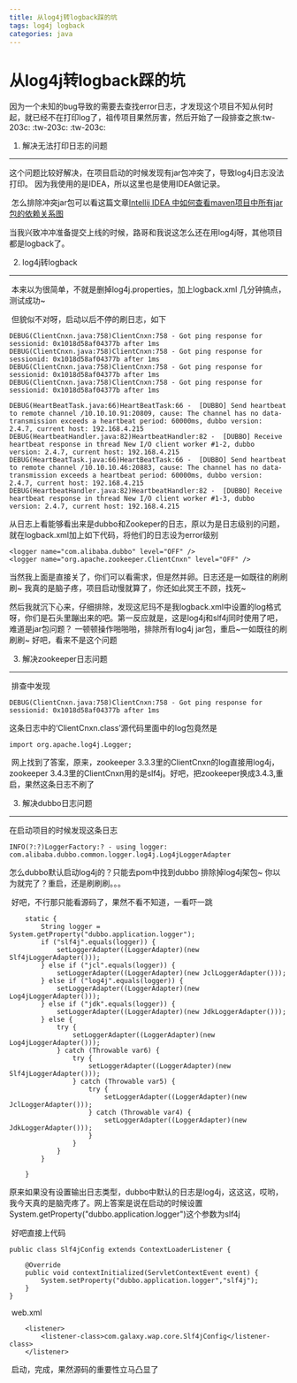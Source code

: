 ```yaml
---
title: 从log4j转logback踩的坑
tags: log4j logback
categories: java
---
```



# 从log4j转logback踩的坑

​	因为一个未知的bug导致的需要去查找error日志，才发现这个项目不知从何时起，就已经不在打印log了，祖传项目果然厉害，然后开始了一段排查之旅:tw-203c: :tw-203c: :tw-203c:

<!--more-->
1. 解决无法打印日志的问题
------

​	这个问题比较好解决，在项目启动的时候发现有jar包冲突了，导致log4j日志没法打印。 因为我使用的是IDEA，所以这里也是使用IDEA做记录。

​	怎么排除冲突jar包可以看这篇文章[Intellij IDEA 中如何查看maven项目中所有jar包的依赖关系图](https://blog.csdn.net/qq_27093465/article/details/69226949 "Intellij IDEA 中如何查看maven项目中所有jar包的依赖关系图")

​	当我兴致冲冲准备提交上线的时候，路哥和我说这怎么还在用log4j呀，其他项目都是logback了。

2. log4j转logback
------

​	本来以为很简单，不就是删掉log4j.properties，加上logback.xml 几分钟搞点，测试成功~

​	但貌似不对呀，启动以后不停的刷日志，如下
```shell
DEBUG(ClientCnxn.java:758)ClientCnxn:758 - Got ping response for sessionid: 0x1018d58af04377b after 1ms
DEBUG(ClientCnxn.java:758)ClientCnxn:758 - Got ping response for sessionid: 0x1018d58af04377b after 1ms
DEBUG(ClientCnxn.java:758)ClientCnxn:758 - Got ping response for sessionid: 0x1018d58af04377b after 1ms
DEBUG(ClientCnxn.java:758)ClientCnxn:758 - Got ping response for sessionid: 0x1018d58af04377b after 1ms
```

```shell
DEBUG(HeartBeatTask.java:66)HeartBeatTask:66 -  [DUBBO] Send heartbeat to remote channel /10.10.10.91:20809, cause: The channel has no data-transmission exceeds a heartbeat period: 60000ms, dubbo version: 2.4.7, current host: 192.168.4.215
DEBUG(HeartbeatHandler.java:82)HeartbeatHandler:82 -  [DUBBO] Receive heartbeat response in thread New I/O client worker #1-2, dubbo version: 2.4.7, current host: 192.168.4.215
DEBUG(HeartBeatTask.java:66)HeartBeatTask:66 -  [DUBBO] Send heartbeat to remote channel /10.10.10.46:20883, cause: The channel has no data-transmission exceeds a heartbeat period: 60000ms, dubbo version: 2.4.7, current host: 192.168.4.215
DEBUG(HeartbeatHandler.java:82)HeartbeatHandler:82 -  [DUBBO] Receive heartbeat response in thread New I/O client worker #1-3, dubbo version: 2.4.7, current host: 192.168.4.215
```

​	从日志上看能够看出来是dubbo和Zookeper的日志，原以为是日志级别的问题，就在logback.xml加上如下代码，将他们的日志设为error级别
```shell
<logger name="com.alibaba.dubbo" level="OFF" />
<logger name="org.apache.zookeeper.ClientCnxn" level="OFF" />

```
​	当然我上面是直接关了，你们可以看需求，但是然并卵。日志还是一如既往的刷刷刷~  我真的是脑子疼，项目启动慢就算了，你还如此冥王不顾，找死~

​	然后我就沉下心来，仔细排除，发现这尼玛不是我logback.xml中设置的log格式呀，你们是石头里蹦出来的吧。第一反应就是，这是log4j和slf4j同时使用了吧，难道是jar包问题？ 一顿顿操作啪啪啪，排除所有log4j jar包，重启~一如既往的刷刷刷~ 好吧，看来不是这个问题

3. 解决zookeeper日志问题
------


​	排查中发现
```shell
DEBUG(ClientCnxn.java:758)ClientCnxn:758 - Got ping response for sessionid: 0x1018d58af04377b after 1ms

```
这条日志中的‘ClientCnxn.class’源代码里面中的log包竟然是
```shell
import org.apache.log4j.Logger;
```
​	网上找到了答案，原来，zookeeper 3.3.3里的ClientCnxn的log直接用log4j，zookeeper 3.4.3里的ClientCnxn用的是slf4j。好吧，把zookeeper换成3.4.3,重启，果然这条日志不刷了


3. 解决dubbo日志问题
------

在启动项目的时候发现这条日志
```shell
INFO(?:?)LoggerFactory:? - using logger: com.alibaba.dubbo.common.logger.log4j.Log4jLoggerAdapter
```
怎么dubbo默认启动log4j的？只能去pom中找到dubbo 排除掉log4j架包~ 你以为就完了？重启，还是刷刷刷。。。

​	好吧，不行那只能看源码了，果然不看不知道，一看吓一跳
```shell
    static {
        String logger = System.getProperty("dubbo.application.logger");
        if ("slf4j".equals(logger)) {
            setLoggerAdapter((LoggerAdapter)(new Slf4jLoggerAdapter()));
        } else if ("jcl".equals(logger)) {
            setLoggerAdapter((LoggerAdapter)(new JclLoggerAdapter()));
        } else if ("log4j".equals(logger)) {
            setLoggerAdapter((LoggerAdapter)(new Log4jLoggerAdapter()));
        } else if ("jdk".equals(logger)) {
            setLoggerAdapter((LoggerAdapter)(new JdkLoggerAdapter()));
        } else {
            try {
                setLoggerAdapter((LoggerAdapter)(new Log4jLoggerAdapter()));
            } catch (Throwable var6) {
                try {
                    setLoggerAdapter((LoggerAdapter)(new Slf4jLoggerAdapter()));
                } catch (Throwable var5) {
                    try {
                        setLoggerAdapter((LoggerAdapter)(new JclLoggerAdapter()));
                    } catch (Throwable var4) {
                        setLoggerAdapter((LoggerAdapter)(new JdkLoggerAdapter()));
                    }
                }
            }
        }

    }
```

​	原来如果没有设置输出日志类型，dubbo中默认的日志是log4j，这这这，哎哟，我今天真的是脑壳疼了。网上答案是说在启动的时候设置System.getProperty("dubbo.application.logger")这个参数为slf4j

​	好吧直接上代码
```shell
public class Slf4jConfig extends ContextLoaderListener {

    @Override
    public void contextInitialized(ServletContextEvent event) {
        System.setProperty("dubbo.application.logger","slf4j");
    }
}
```

​	web.xml
```shell
    <listener>
        <listener-class>com.galaxy.wap.core.Slf4jConfig</listener-class>
    </listener>
```

​	启动，完成，果然源码的重要性立马凸显了










